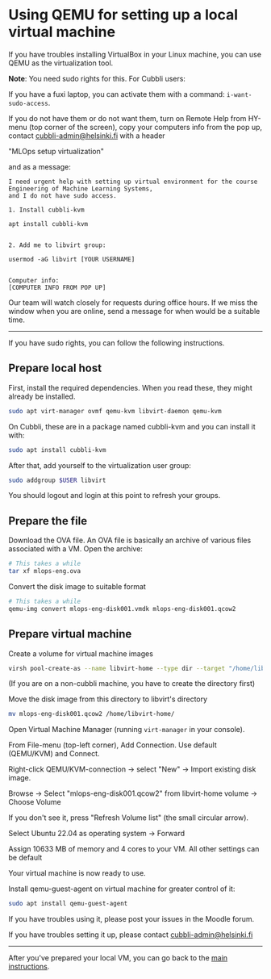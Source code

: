 # Using QEMU for setting up a local virtual machine

If you have troubles installing VirtualBox in your Linux machine, you can use QEMU as the virtualization tool. 

**Note**: You need sudo rights for this. For Cubbli users: 

If you have a fuxi laptop, you can activate them with a command: `i-want-sudo-access`.

If you do not have them or do not want them, turn on Remote Help from HY-menu (top corner of the screen), copy your computers info from the pop up, contact cubbli-admin@helsinki.fi with a header

"MLOps setup virtualization"

and as a message:
```text
I need urgent help with setting up virtual environment for the course Engineering of Machine Learning Systems,
and I do not have sudo access.

1. Install cubbli-kvm

apt install cubbli-kvm


2. Add me to libvirt group:

usermod -aG libvirt [YOUR USERNAME]


Computer info:
[COMPUTER INFO FROM POP UP]
```

Our team will watch closely for requests during office hours.
If we miss the window when you are online, send a message for when would be a suitable time.

---

If you have sudo rights, you can follow the following instructions.

## Prepare local host

First, install the required dependencies.
When you read these, they might already be installed.
```bash
sudo apt virt-manager ovmf qemu-kvm libvirt-daemon qemu-kvm
```

On Cubbli, these are in a package named cubbli-kvm
and you can install it with:
```bash
sudo apt install cubbli-kvm
```

After that, add yourself to the virtualization user group:
```bash
sudo addgroup $USER libvirt
```

You should logout and login at this point to refresh your groups.


## Prepare the file

Download the OVA file. An OVA file is basically an archive of various files associated with a VM. Open the archive:
```bash
# This takes a while
tar xf mlops-eng.ova
```

Convert the disk image to suitable format
```bash
# This takes a while
qemu-img convert mlops-eng-disk001.vmdk mlops-eng-disk001.qcow2
```

## Prepare virtual machine

Create a volume for virtual machine images
```bash
virsh pool-create-as --name libvirt-home --type dir --target "/home/libvirt-home"
```
(If you are on a non-cubbli machine, you have to create the directory first)

Move the disk image from this directory to libvirt's directory
```bash
mv mlops-eng-disk001.qcow2 /home/libvirt-home/
```

Open Virtual Machine Manager (running `virt-manager` in your console).

From File-menu (top-left corner), Add Connection. Use default (QEMU/KVM) and Connect.

Right-click QEMU/KVM-connection -> select "New" -> Import existing disk image.

Browse -> Select "mlops-eng-disk001.qcow2" from libvirt-home volume -> Choose Volume 

If you don't see it, press "Refresh Volume list" (the small circular arrow).

Select Ubuntu 22.04 as operating system -> Forward

Assign 10633 MB of memory and 4 cores to your VM. All other settings can be default

Your virtual machine is now ready to use.

Install qemu-guest-agent on virtual machine for greater control of it:
```bash
sudo apt install qemu-guest-agent
```

If you have troubles using it, please post your issues in the Moodle forum.

If you have troubles setting it up, please contact cubbli-admin@helsinki.fi

---
After you've prepared your local VM, you can go back to the [main instructions](../README.md#5-log-in-to-the-virtual-machine). 